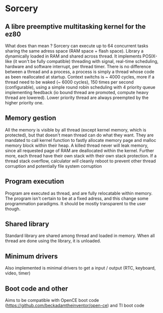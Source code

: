 # Sorcery

## A libre preemptive multitasking kernel for the ez80

What does than mean ? Sorcery can execute up to 64 concurrent tasks sharing the same adress space (RAM space + flash space). Library a dynamically loaded in RAM and shared across thread. It implements POSIX-like (it won't be fully compatible) threading with signal, real-time scheduling, hardware and software interrupt, per thread timer. There is no difference between a thread and a process, a process is simply a thread whose code as been reallocated at startup.
Context switchs is ~ 4000 cycles, more if a thread need to be waked (~ 6000 cycles), 150 times per second (configurable), using a simple round robin scheduling with 4 priority queue implementing feedback (io bound thread are promoted, compute heavy thread are lowered). Lower priority thread are always preempted by the higher priority one.

## Memory gestion

All the memory is visible by all thread (except kernel memory, which is protected), but that doesn't mean thread can do what they want. They are mandated to call kernel function to fastly allocate memory page and malloc memory block within their heap. A killed thread never will leak memory, since all requested page of RAM are deallocated within the kernel. Further more, each thread have their own stack with their own stack protection. If a thread stack overflow, calculator *will* cleanly reboot to prevent other thread corruption and potentially file system corruption

## Program execution

Program are executed as thread, and are fully relocatable within memory. The program isn't certain to be at a fixed adress, and this change some programmation paradigms. It should be mostly transparent to the user though.

## Shared library

Standard library are shared among thread and loaded in memory. When all thread are done using the library, it is unloaded.

## Minimum drivers

Also implemented is minimal drivers to get a input / output (RTC, keyboard, video, timer)

## Boot code and other

Aims to be compatible with OpenCE boot code (https://github.com/beckadamtheinventor/open-ce) and TI boot code
